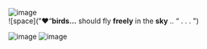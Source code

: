 ![image](https://camo.githubusercontent.com/03323ca039a2a7c7303e2b166919e10d01eb477ada15dad39b17c9298785eb4a/68747470733a2f2f36342e6d656469612e74756d626c722e636f6d2f36303539376334306461653464333130653938643965653439346133376532322f333563383462363133623932323930332d34652f73353430783831302f613731626361356635353364333136333262376531643662653832353430636635333666373464632e706e6a)          
                                                                                           ![space]("♥︎“**birds…** should fly **freely** in the **sky** .. “ . . . ")

![image](https://64.media.tumblr.com/825932bb92c622f721669ad0c9111645/986105ef1a9db4a5-46/s400x600/39dfc35f5b1474d2db65d0da0c8af6858c3bdd28.gifv)
![image](https://camo.githubusercontent.com/3766ad7ce4f9f5be510a48f6bf85b87e56b9255eab996032e24a4b6fe94e3eaf/68747470733a2f2f36342e6d656469612e74756d626c722e636f6d2f30333236313130306461336165323365666161623034623337633062373730382f333563383462363133623932323930332d66312f73353430783831302f623131636632356639353830373463303361656338313832653539303039373635323263356539662e706e6a)
